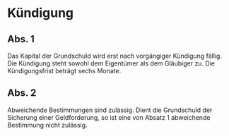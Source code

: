 # Kündigung



## Abs. 1

 Das Kapital der Grundschuld wird erst nach vorgängiger Kündigung fällig. Die Kündigung steht sowohl dem Eigentümer als dem Gläubiger zu. Die Kündigungsfrist beträgt sechs Monate.

## Abs. 2

 Abweichende Bestimmungen sind zulässig. Dient die Grundschuld der Sicherung einer Geldforderung, so ist eine von Absatz 1 abweichende Bestimmung nicht zulässig. 

